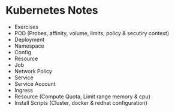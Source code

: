 # Kubernetes Notes 

- Exercises
- POD (Probes, affinity, volume, limits, policy & secutiry context)
- Deployment
- Namespace
- Config
- Resource
- Job
- Network Policy
- Service
- Service Account
- Ingress
- Resource (Compute Quota, Limit range memory & cpu)
- Install Scripts (Cluster, docker & redhat configuration)

